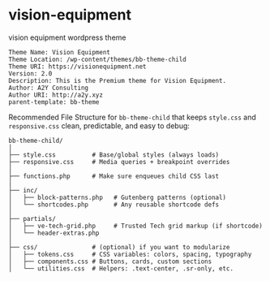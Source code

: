 # vision-equipment
vision equipment wordpress theme

```
Theme Name: Vision Equipment
Theme Location: /wp-content/themes/bb-theme-child
Theme URI: https://visionequipment.net
Version: 2.0
Description: This is the Premium theme for Vision Equipment.
Author: A2Y Consulting
Author URI: http://a2y.xyz
parent-template: bb-theme
```

</hr>

Recommended File Structure for `bb-theme-child` that keeps `style.css` and `responsive.css` clean, predictable, and easy to debug:


```pgsql
bb-theme-child/
│
├── style.css          # Base/global styles (always loads)
├── responsive.css     # Media queries + breakpoint overrides
│
├── functions.php      # Make sure enqueues child CSS last
│
├── inc/
│   ├── block-patterns.php   # Gutenberg patterns (optional)
│   └── shortcodes.php       # Any reusable shortcode defs
│
├── partials/
│   ├── ve-tech-grid.php     # Trusted Tech grid markup (if shortcode)
│   └── header-extras.php
│
├── css/               # (optional) if you want to modularize
│   ├── tokens.css     # CSS variables: colors, spacing, typography
│   ├── components.css # Buttons, cards, custom sections
│   └── utilities.css  # Helpers: .text-center, .sr-only, etc.
```
